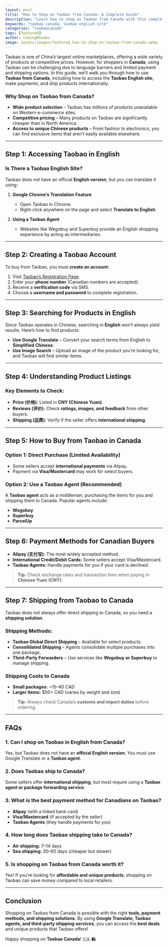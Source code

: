 ```yaml
---
layout: post
title: "How to Shop on Taobao from Canada: A Complete Guide"
description: "Learn how to shop on Taobao from Canada with this complete guide. Explore payment methods, shipping options, and how to use the Taobao English site."
keywords: "taobao canada, taobao english site"
categories: "taobaocanada"
tags: [featured]
author: CodingRhodes
image: assets/images/featured_how-to-shop-on-taobao-from-canada.webp
---
```


Taobao is one of China’s largest online marketplaces, offering a wide variety of products at competitive prices. However, for shoppers in **Canada**, using Taobao can be challenging due to language barriers and limited payment and shipping options. In this guide, we’ll walk you through how to use **Taobao from Canada**, including how to access the **Taobao English site**, make payments, and ship products internationally.

### Why Shop on Taobao from Canada?

- **Wide product selection** – Taobao has millions of products unavailable on Western e-commerce sites.
- **Competitive pricing** – Many products on Taobao are significantly cheaper than in North America.
- **Access to unique Chinese products** – From fashion to electronics, you can find exclusive items that aren’t easily available elsewhere.

---

## Step 1: Accessing Taobao in English

### Is There a Taobao English Site?

Taobao does not have an official **English version**, but you can translate it using:

1. **Google Chrome’s Translation Feature**
   - Open Taobao in Chrome.
   - Right-click anywhere on the page and select **Translate to English**.

2. **Using a Taobao Agent**
   - Websites like Wegobuy and Superbuy provide an English shopping experience by acting as intermediaries.

---

## Step 2: Creating a Taobao Account

To buy from Taobao, you must **create an account**:

1. Visit [Taobao’s Registration Page](https://world.taobao.com/).
2. Enter your **phone number** (Canadian numbers are accepted).
3. Receive a **verification code** via SMS.
4. Choose a **username and password** to complete registration.

---

## Step 3: Searching for Products in English

Since Taobao operates in Chinese, searching in **English** won’t always yield results. Here’s how to find products:

- **Use Google Translate** – Convert your search terms from English to **Simplified Chinese**.
- **Use Image Search** – Upload an image of the product you’re looking for, and Taobao will find similar items.

---

## Step 4: Understanding Product Listings

### Key Elements to Check:

- **Price (价格):** Listed in **CNY (Chinese Yuan)**.
- **Reviews (评价):** Check **ratings, images, and feedback** from other buyers.
- **Shipping (运费):** Verify if the seller offers **international shipping**.

---

## Step 5: How to Buy from Taobao in Canada

### Option 1: Direct Purchase (Limited Availability)

- Some sellers accept **international payments** via Alipay.
- Payment via **Visa/Mastercard** may work for select buyers.

### Option 2: Use a Taobao Agent (Recommended)

A **Taobao agent** acts as a middleman, purchasing the items for you and shipping them to Canada. Popular agents include:

- **Wegobuy**
- **Superbuy**
- **ParcelUp**

---

## Step 6: Payment Methods for Canadian Buyers

- **Alipay (支付宝):** The most widely accepted method.
- **International Credit/Debit Cards:** Some sellers accept Visa/Mastercard.
- **Taobao Agents:** Handle payments for you if your card is declined.

> **Tip:** Check exchange rates and transaction fees when paying in **Chinese Yuan (CNY)**.

---

## Step 7: Shipping from Taobao to Canada

Taobao does not always offer direct shipping to Canada, so you need a **shipping solution**.

### Shipping Methods:

- **Taobao Global Direct Shipping** – Available for select products.
- **Consolidated Shipping** – Agents consolidate multiple purchases into one package.
- **Third-Party Forwarders** – Use services like **Wegobuy or Superbuy** to manage shipping.

### Shipping Costs to Canada

- **Small packages:** ~$15–$40 CAD
- **Larger items:** $50+ CAD (varies by weight and size)

> **Tip:** Always check Canada’s **customs and import duties** before ordering.

---

## FAQs

### 1. Can I shop on Taobao in English from Canada?
Yes, but Taobao does not have an **official English version**. You must use Google Translate or a **Taobao agent**.

### 2. Does Taobao ship to Canada?
Some sellers offer **international shipping**, but most require using a **Taobao agent or package forwarding service**.

### 3. What is the best payment method for Canadians on Taobao?
- **Alipay** (with a linked bank card)
- **Visa/Mastercard** (if accepted by the seller)
- **Taobao Agents** (they handle payments for you)

### 4. How long does Taobao shipping take to Canada?
- **Air shipping:** 7–14 days
- **Sea shipping:** 30–60 days (cheaper but slower)

### 5. Is shopping on Taobao from Canada worth it?
Yes! If you’re looking for **affordable and unique products**, shopping on Taobao can save money compared to local retailers.

---

## Conclusion

Shopping on Taobao from Canada is possible with the right **tools, payment methods, and shipping solutions**. By using **Google Translate, Taobao agents, and third-party shipping services**, you can access the **best deals** and unique products that Taobao offers!

Happy shopping on **Taobao Canada**! 🇨🇦 🛍️

